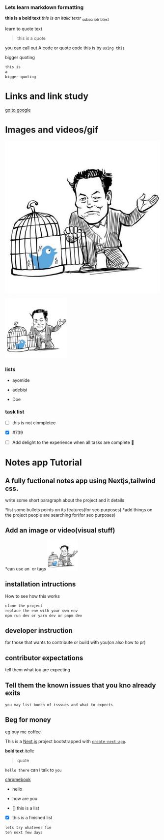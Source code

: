 ### Lets learn markdown formatting
**this is a bold  text**
*this is an italic textr*
<sub>subscriptr btext</sub>

learn to quote text
>this is a quote

you can call out A code or quote code 
this is by `using this`

bigger quoting
```
this is 
a 
bigger quoting
```

# Links and link study
[go to google](https://google.com )

# Images and videos/gif
![cat image](./20220425_205815.jpg)
<!-- ![cat image](./20220425_205815.jpg | width=100) -->
<!-- ![cat image](./20220425_205815.jpg =250*250) -->
<img src="./20220425_205815.jpg" alt="an uma" width="200">

### lists
- ayomide
* adebisi
+ Doe

### task list
- [ ] this is not cinmpletee
- [x] #739
- [ ] Add delight to the experience when all tasks are complete :tada:



















# Notes app Tutorial 

## A fully fuctional notes app using Nextjs,tailwind css.

write some short paragraph about the project and it details

*list some bullets points on its features(for seo purposes)
*add things on the project people are searching for(for seo purposes)

## Add an image or video(visual stuff)
*can use an <img> or <a> tags
<img src="./20220425_205815.jpg" alt="a twitter image" width="100" height="100">
<!--  thumbnail image  -->

## installation intructions
How to see how this works
```
clone the project
replace the env with your own env
npm run dev or yarn dev or pnpm dev
```

## developer instruction
for those that wants to contribute or build with you(on also how to pr)

## contributor expectations
tell them what tou are expecting


## Tell them the known issues that you kno already exits
```
you may list bunch of isssues and what to expects
```

## Beg for money
eg buy me  coffee



This is a [Next.js](https://nextjs.org/) project bootstrapped with [`create-next-app`](https://github.com/vercel/next.js/tree/canary/packages/create-next-app).





**bold text**
*italic*

>quote

`hello there` can i talk to `you`

[chromebook](https://google.com)

- hello
+ how are you

- [] this is a list
- [x] this is a finished list

```
lets try whatever fie
teh next few days
```
